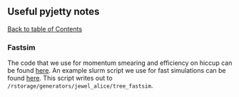 <style TYPE="text/css">
code.has-jax {font: inherit; font-size: 100%; background: inherit; border: inherit;}
</style>
<script type="text/x-mathjax-config">
MathJax.Hub.Config({
    tex2jax: {
        inlineMath: [['$','$'], ['\\(','\\)']],
        skipTags: ['script', 'noscript', 'style', 'textarea', 'pre'] // removed 'code' entry
    }
});
MathJax.Hub.Queue(function() {
    var all = MathJax.Hub.getAllJax(), i;
    for(i = 0; i < all.length; i += 1) {
        all[i].SourceElement().parentNode.className += ' has-jax';
    }
});
</script>
<script type="text/javascript" src="https://cdnjs.cloudflare.com/ajax/libs/mathjax/2.7.4/MathJax.js?config=TeX-AMS_HTML-full"></script>

## Useful pyjetty notes
[Back to table of Contents](../README.md)

### Fastsim

The code that we use for momentum smearing and efficiency on hiccup can be found [here](https://github.com/matplo/pyjetty/blob/master/pyjetty/alice_analysis/process/user/fastsim/eff_smear.py). An example slurm script we use for fast simulations can be found [here](https://github.com/matplo/pyjetty/blob/master/pyjetty/alice_analysis/slurm/sbatch/fastsim/slurm_fastsim_jewel.sh). This script writes out to ```/rstorage/generators/jewel_alice/tree_fastsim```.

